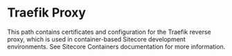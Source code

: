 # Traefik Proxy

This path contains certificates and configuration for the Traefik
reverse proxy, which is used in container-based Sitecore development
environments. See Sitecore Containers documentation for more information.
